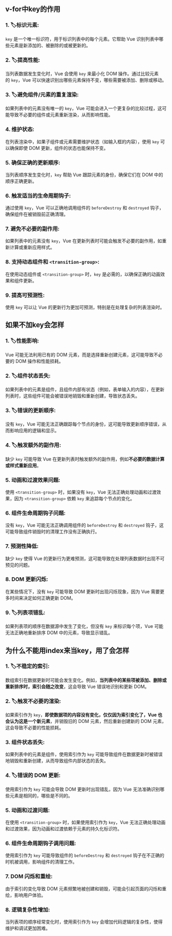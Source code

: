 ## v-for中key的作用
### 1. 🏷️**标识元素**:
`key` 是一个唯一标识符，用于标识列表中的每个元素。它帮助 Vue 识别列表中哪些元素是新添加的、被删除的或被更新的。
### 2. 🏷️**提高性能**:
当列表数据发生变化时，Vue 会使用 `key` 来最小化 DOM 操作。通过比较元素的 `key`，Vue 可以快速识别出哪些元素保持不变，哪些需要被添加、删除或移动。
### 3. 🏷️**避免组件/元素的重复渲染**:
如果列表中的元素没有唯一的 `key`，Vue 可能会进入一个更复杂的比较过程，这可能导致不必要的组件或元素重新渲染，从而影响性能。
### 4. 维护状态:
在列表渲染中，如果子组件或元素需要维护状态（如输入框的内容），使用 `key` 可以确保即使 DOM 更新，组件的状态也能保持不变。
### 5. 确保正确的更新顺序:
当列表顺序发生变化时，`key` 帮助 Vue 跟踪元素的身份，确保它们在 DOM 中的顺序正确更新。
### 6. 触发适当的生命周期钩子:
通过使用 `key`，Vue 可以正确地调用组件的 `beforeDestroy` 和 `destroyed` 钩子，确保组件在被销毁前正确清理。
### 7. 避免不必要的副作用:
如果列表中的元素没有 `key`，Vue 在更新列表时可能会触发不必要的副作用，如重新计算或重新应用样式。
### 8. 支持动态组件和 `<transition-group>`:
在使用动态组件或 `<transition-group>` 时，`key` 是必需的，以确保正确的动画效果和组件更新。
### 9. 提高可预测性:
使用 `key` 可以让 Vue 的更新行为更加可预测，特别是在处理复杂的列表渲染时。

## 如果不加key会怎样
### 1. 🏷️**性能影响**:
Vue 可能无法利用已有的 DOM 元素，而是选择重新创建元素，这可能导致不必要的 DOM 操作和性能损耗。
### 2. 🏷️**组件状态丢失**:
如果列表中的元素是组件，且组件内部有状态（例如，表单输入的内容），在更新列表时，这些组件可能会被错误地销毁和重新创建，导致状态丢失。
### 3. 🏷️**错误的更新顺序**:
没有 `key`，Vue 可能无法正确跟踪每个节点的身份，这可能导致更新顺序错误，从而影响应用的逻辑和显示。
### 4. 🏷️**触发额外的副作用**:
缺少 `key` 可能导致 Vue 在更新列表时触发额外的副作用，例如**不必要的数据计算或样式重新应用**。
### 5. 动画和过渡效果问题:
使用 `<transition-group>` 时，如果没有 `key`，Vue 无法正确处理动画和过渡效果，因为 `<transition-group>` 依赖 `key` 来追踪每个节点的变化。
### 6. 组件生命周期钩子问题:
没有 `key`，Vue 可能无法正确调用组件的 `beforeDestroy` 和 `destroyed` 钩子，这可能导致组件销毁时的清理工作没有正确执行。
### 7. 预测性降低:
缺少 `key` 使得 Vue 的更新行为更难预测，这可能导致在处理列表数据时出现不可预见的问题。
### 8. DOM 更新闪烁:
在某些情况下，没有 `key` 可能导致 DOM 更新时出现闪烁现象，因为 Vue 需要更多时间来决定如何正确更新 DOM。
### 9. 🏷️**列表项错乱**:
如果列表项的顺序在数据源中发生了变化，但没有 `key` 来标识每个项，Vue 可能无法正确地重新排序 DOM 中的元素，导致显示错乱。

## 为什么不能用index来当key，用了会怎样
### 1. 🏷️**不稳定的索引**:
数组索引在数据更新时可能会发生变化。例如，**当列表中的某些项被添加、删除或重新排序时，索引会随之改变**，这会导致 Vue 错误地识别和更新 DOM。
### 2. 🏷️**触发不必要的渲染**:
如果索引作为 `key`，**即使数据项的内容没有变化，仅仅因为索引变化了，Vue 也会认为这是一个新元素**，并销毁旧的 DOM 元素，然后重新创建新的 DOM 元素，这会导致不必要的性能损耗。
### 3. 组件状态丢失:
如果列表中的元素是组件，使用索引作为 `key` 可能导致组件在数据更新时被错误地销毁和重新创建，从而导致组件内部状态的丢失。
### 4. 🏷️**错误的 DOM 更新**:
使用索引作为 `key` 可能会导致 DOM 更新时出现错乱，因为 Vue 无法准确识别哪些元素是相同的，哪些是不同的。
### 5. 动画和过渡问题:
在使用 `<transition-group>` 时，如果使用索引作为 `key`，Vue 无法正确处理动画和过渡效果，因为动画和过渡依赖于元素的持久化标识符。
### 6. 组件生命周期钩子调用问题:
使用索引作为 `key` 可能导致组件的 `beforeDestroy` 和 `destroyed` 钩子在不正确的时机被调用，影响组件的清理工作。
### 7. DOM 闪烁和重绘:
由于索引的变化导致 DOM 元素频繁地被创建和销毁，可能会引起页面的闪烁和重绘，影响用户体验。
### 8. 逻辑复杂性增加:
当列表项的顺序经常变化时，使用索引作为 `key` 会增加代码逻辑的复杂性，使得维护和调试更加困难。